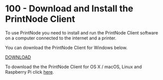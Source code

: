 # 100 - Download and Install the PrintNode Client

To use PrintNode you need to install and run the PrintNode Client software on a computer connected to the internet and a printer.

You can download the PrintNode Client for Windows below.

[DOWNLOAD](https://www.printnode.com/en/download)

To download the the PrintNode Client for OS X / macOS, Linux and Raspberry Pi click [here](https://www.printnode.com/download).

